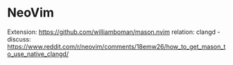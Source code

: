 # NeoVim
Extension: https://github.com/williamboman/mason.nvim relation: clangd - discuss: https://www.reddit.com/r/neovim/comments/18emw26/how_to_get_mason_to_use_native_clangd/
